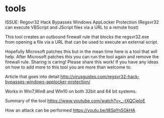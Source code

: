 # tools
ISSUE: Regsvr32 Hack Bypasses Windows AppLocker Protection 
(Regsvr32 can execute VBScript and JScript files via a URL to a remote host)

This tool creates an outbound firewall rule that blocks the regsvr32.exe from opening a file via a URL that can be used to
execute an external script. 

Hopefully Microsoft patches this but in the mean time here is a tool that will help. 
After Microsoft patches this you can run the tool again and remove the firewall rule. 
Sharing is caring! Please share this work! 
If you have any ideas on how to add more to this tool you are more than welcome to. 

Article that goes into detail
http://virusguides.com/regsvr32-hack-bypasses-windows-applocker-protection/

Works in Win7,Win8 and WIn10 on both 32bit and 64 bit systems.

Summary of the tool
https://www.youtube.com/watch?v=_-tXQCjploE

How an attack can be performed
https://youtu.be/t8SpYn5GkHA
